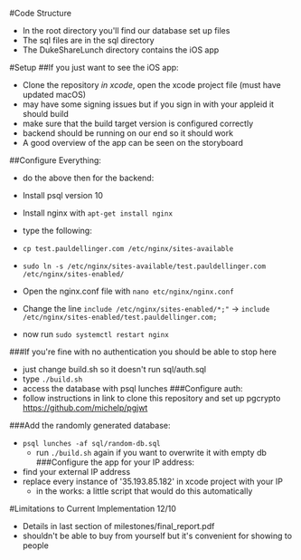 #Code Structure

- In the root directory you'll find our database set up files
- The sql files are in the sql directory
- The DukeShareLunch directory contains the iOS app

#Setup
##If you just want to see the iOS app:
  - Clone the repository *in xcode*, open the xcode project file (must have updated macOS)
  - may have some signing issues but if you sign in with your appleid it should build
  - make sure that the build target version is configured correctly
  - backend should be running on our end so it should work
  - A good overview of the app can be seen on the storyboard

##Configure Everything:
  - do the above then for the backend:
  - Install psql version 10
  - Install nginx with `apt-get install nginx`
  - type the following:
  - `cp test.pauldellinger.com /etc/nginx/sites-available`

  - `sudo ln -s /etc/nginx/sites-available/test.pauldellinger.com /etc/nginx/sites-enabled/`


   - Open the nginx.conf file with
   `nano etc/nginx/nginx.conf`

  - Change the line `include /etc/nginx/sites-enabled/*;"`  &rarr;  `include /etc/nginx/sites-enabled/test.pauldellinger.com;`
  - now run
  `sudo systemctl restart nginx`

###If you're fine with no authentication you should be able to stop here
- just change build.sh so it doesn't run sql/auth.sql
- type `./build.sh`
- access the database with psql lunches
###Configure auth:
- follow instructions in link to clone this repository and set up pgcrypto
https://github.com/michelp/pgjwt

###Add the randomly generated database:
- `psql lunches -af sql/random-db.sql`
  - run `./build.sh` again if you want to overwrite it with empty db
###Configure the app for your IP address:
- find your external IP address
- replace every instance of '35.193.85.182' in xcode project with your IP
  - in the works: a little script that would do this automatically

#Limitations to Current Implementation 12/10
- Details in last section of milestones/final_report.pdf
- shouldn't be able to buy from yourself but it's convenient for showing to people
